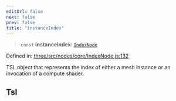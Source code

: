 ```yaml
---
editUrl: false
next: false
prev: false
title: "instanceIndex"
---
```


> `const` **instanceIndex**: [`IndexNode`](/reference/threewebgpu/classes/indexnode/)

Defined in: [three/src/nodes/core/IndexNode.js:132](https://github.com/DefinitelyMaybe/three-i18n/blob/fa57b79433d1c349ffb23a78727299c8d4190136/three/src/nodes/core/IndexNode.js#L132)

TSL object that represents the index of either a mesh instance or an invocation of a compute shader.

## Tsl
